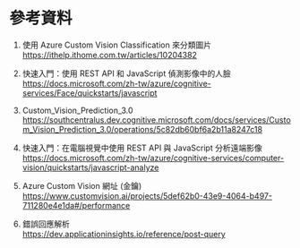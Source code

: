 # 參考資料
1. 使用 Azure Custom Vision Classification 來分類圖片<br>
https://ithelp.ithome.com.tw/articles/10204382

2. 快速入門：使用 REST API 和 JavaScript 偵測影像中的人臉<br>
https://docs.microsoft.com/zh-tw/azure/cognitive-services/Face/quickstarts/javascript 

3. Custom_Vision_Prediction_3.0<br>
https://southcentralus.dev.cognitive.microsoft.com/docs/services/Custom_Vision_Prediction_3.0/operations/5c82db60bf6a2b11a8247c18

4. 快速入門：在電腦視覺中使用 REST API 與 JavaScript 分析遠端影像<br>
https://docs.microsoft.com/zh-tw/azure/cognitive-services/computer-vision/quickstarts/javascript-analyze

5. Azure Custom Vision 網址 (金鑰)<br>
https://www.customvision.ai/projects/5def62b0-43e9-4064-b497-711280e4e1da#/performance

6. 錯誤回應解析<br>
https://dev.applicationinsights.io/reference/post-query
